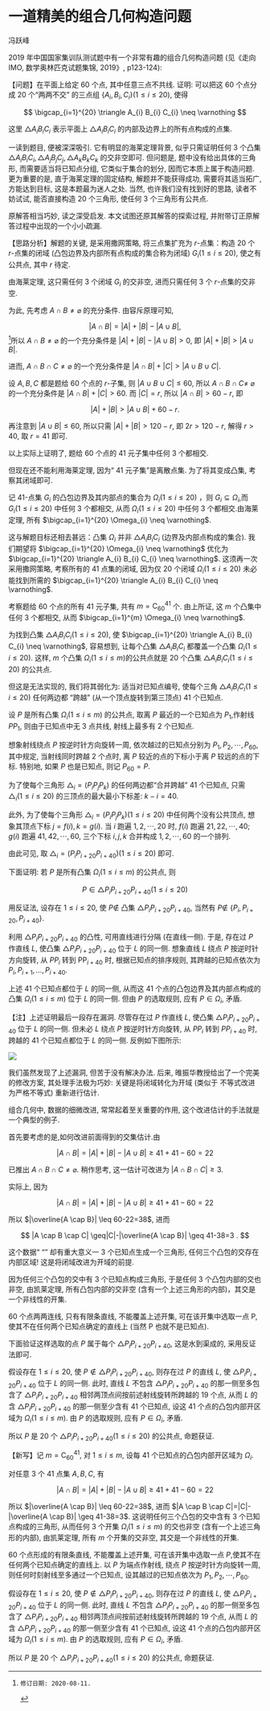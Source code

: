 # 一道精美的组合几何构造问题 

冯跃峰

2019 年中国国家集训队测试题中有一个非常有趣的组合几何构造问题 (见《走向 IMO, 数学奥林匹克试题集锦, 2019》, p123-124):

【问题】在平面上给定 60 个点, 其中任意三点不共线. 证明: 可以把这 60 个点分成 20 个“两两不交” 的三点组 $\left\{A_{i}, B_{i}, C_{i}\right\}(1 \leq i \leq 20)$, 使得

$$
\bigcap_{i=1}^{20} \triangle A_{i} B_{i} C_{i} \neq \varnothing
$$

这里 $\triangle A_{i} B_{i} C_{i}$ 表示平面上 $\triangle A_{i} B_{i} C_{i}$ 的内部及边界上的所有点构成的点集.

一读到题目, 便被深深吸引. 它有明显的海莱定理背景, 似乎只需证明任何 3 个凸集 $\triangle A_{i} B_{i} C_{i}, \triangle A_{j} B_{j} C_{j}, \triangle A_{k} B_{k} C_{k}$ 的交非空即可. 但问题是, 题中没有给出具体的三角形, 而需要适当将已知点分组, 它类似于集合的划分, 因而它本质上属于构造问题. 更为重要的是, 直于海莱定理的固定结构, 解题并不能获得成功, 需要将其适当拓广, 方能达到目标, 这是本题最为迷人之处. 当然, 也许我们没有找到好的思路, 读者不妨试试, 能否直接构造 20 个三角形, 使任何 3 个三角形有公共点.

原解答相当巧妙, 读之深受启发. 本文试图还原其解答的探索过程, 并附带订正原解答过程中出现的一个小小疏漏.

【思路分析】解题的关键, 是采用撒网策略, 将三点集扩充为 $r$-点集：构造 20 个 $r$-点集的闭域 (凸包边界及内部所有点构成的集合称为闭域) $G_{i}(1 \leq i \leq 20)$, 使之有公共点, 其中 $r$ 待定.

由海莱定理, 这只需任何 3 个闭域 $G_{i}$ 的交非空, 进而只需任何 3 个 $r$-点集的交非空.

为此, 先考虑 $A \cap B \neq \varnothing$ 的充分条件. 由容斥原理可知,

$$
|A \cap B|=|A|+|B|-|A \cup B|,
$$[^0]所以 $A \cap B \neq \varnothing$ 的一个充分条件是 $|A|+|B|-|A \cup B|>0$, 即 $|A|+|B|>|A \cup B|$.

进而, $A \cap B \cap C \neq \varnothing$ 的一个充分条件是 $|A \cap B|+|C|>|A \cup B \cup C|$.

设 $A, B, C$ 都是题给 60 个点的 $r$-子集, 则 $|A \cup B \cup C| \leq 60$, 所以 $A \cap B \cap C \neq$ $\varnothing$ 的一个充分条件是 $|A \cap B|+|C|>60$. 而 $|C|=r$, 所以 $|A \cap B|>60-r$, 即

$$
|A|+|B|>|A \cup B|+60-r \text {. }
$$

再注意到 $|A \cup B| \leq 60$, 所以只需 $|A|+|B|>120-r$, 即 $2 r>120-r$, 解得 $r>40$, 取 $r=41$ 即可.

以上实际上证明了, 题给 60 个点的 41 元子集中任何 3 个都相交.

但现在还不能利用海莱定理, 因为“ 41 元子集”是离散点集. 为了将其变成凸集, 考察其闭域即可.

记 41-点集 $G_{i}$ 的凸包边界及其内部点的集合为 $\Omega_{i}(1 \leq i \leq 20)$ ，则 $G_{i} \subseteq \Omega_{i}$,而 $G_{i}(1 \leq i \leq 20)$ 中任何 3 个都相交, 从而 $\Omega_{i}(1 \leq i \leq 20)$ 中任何 3 个都相交.由海莱定理, 所有 $\bigcap_{i=1}^{20} \Omega_{i} \neq \varnothing$.

这与解题目标还相去甚远：凸集 $\Omega_{i}$ 并非 $\triangle A_{i} B_{i} C_{i}$ (边界及内部点构成的集合). 我们期望将 $\bigcap_{i=1}^{20} \Omega_{i} \neq \varnothing$ 优化为 $\bigcap_{i=1}^{20} \triangle A_{i} B_{i} C_{i} \neq \varnothing$. 这须再一次采用撒网策略, 考察所有的 41 点集的闭域, 因为仅 20 个闭域 $\Omega_{i}(1 \leq i \leq 20)$ 未必能找到所需的 $\bigcap_{i=1}^{20} \triangle A_{i} B_{i} C_{i} \neq \varnothing$.

考察题给 60 个点的所有 41 元子集, 共有 $m=\mathrm{C}_{60}^{41}$ 个. 由上所证, 这 $m$ 个凸集中任何 3 个都相交, 从而 $\bigcap_{i=1}^{m} \Omega_{i} \neq \varnothing$.

为找到凸集 $\triangle A_{i} B_{i} C_{i}(1 \leq i \leq 20)$, 使 $\bigcap_{i=1}^{20} \triangle A_{i} B_{i} C_{i} \neq \varnothing$, 容易想到, 让每个凸集 $\triangle A_{i} B_{i} C_{i}$ 都覆盖一个凸集 $\Omega_{i}(1 \leq i \leq 20)$. 这样, $m$ 个凸集 $\Omega_{i}(1 \leq i \leq m)$的公共点就是 20 个凸集 $\triangle A_{i} B_{i} C_{i}(1 \leq i \leq 20)$ 的公共点.

但这是无法实现的, 我们将其弱化为: 适当对已知点编号, 使每个三角 $\triangle A_{i} B_{i} C_{i}(1 \leq i \leq 20)$ 任何两边都 “跨越” (从一个顶点旋转到第三顶点) 41 个已知点.

设 $P$ 是所有凸集 $\Omega_{i}(1 \leq i \leq m)$ 的公共点, 取离 $P$ 最近的一个已知点为 $P_{1}$,作射线 $P P_{1}$, 则由于已知点中无 3 点共线, 射线上最多有 2 个已知点.

想象射线绕点 $P$ 按逆时针方向旋转一周, 依次越过的已知点分别为 $P_{1}, P_{2}, \cdots, P_{60}$, 其中规定, 当射线同时跨越 2 个点时, 离 $P$ 较近的点的下标小于离 $P$ 较远的点的下标. 特别地, 如果 $P$ 也是已知点, 则记 $P_{60}=P$.

为了使每个三角形 $\triangle_{i}=\left(P_{i} P_{j} P_{k}\right)$ 的任何两边都“合并跨越” 41 个已知点,
只需 $\triangle_{i}(1 \leq i \leq 20)$ 的三顶点的最大最小下标差: $k-i=40$.

此外, 为了使每个三角形 $\triangle_{i}=\left(P_{i} P_{j} P_{k}\right)(1 \leq i \leq 20)$ 中任何两个没有公共顶点, 想象其顶点下标 $j=f(i), k=g(i)$. 当 $i$ 跑遍 $1,2, \cdots, 20$ 时, $f(i)$ 跑遍 $21,22, \cdots, 40 ; g(i)$ 跑遍 $41,42, \cdots, 60$, 三个下标 $i, j, k$ 合并构成 $1,2, \cdots, 60$ 的一个排列.

由此可见, 取 $\triangle_{i}=\left(P_{i} P_{i+20} P_{i+40}\right)(1 \leq i \leq 20)$ 即可.

下面证明: 若 $P$ 是所有凸集 $\Omega_{i}(1 \leq i \leq m)$ 的公共点, 则

$$
P \in \triangle P_{i} P_{i+20} P_{i+40}(1 \leq i \leq 20)
$$

用反证法, 设存在 $1 \leq i \leq 20$, 使 $P \notin$ 凸集 $\triangle P_{i} P_{i+20} P_{i+40}$, 当然有 $P \notin$ $\left\{P_{i}, P_{i+20}, P_{i+40}\right\}$.

利用 $\triangle P_{i} P_{i+20} P_{i+40}$ 的凸性, 可用直线进行分隔 (在直线一侧). 于是, 存在过 $P$ 作直线 $L$, 使凸集 $\triangle P_{i} P_{i+20} P_{i+40}$ 位于 $L$ 的同一侧. 想象直线 $L$ 绕点 $P$ 按逆时针方向旋转, 从 $P P_{i}$ 转到 $\mathrm{PP}{ }_{i+40}$ 时, 根据已知点的排序规则, 其跨越的已知点依次为 $P_{i}, P_{i+1}, \ldots, P_{i+40}$.

上述 41 个已知点都位于 $L$ 的同一侧, 从而这 41 个点的凸包边界及其内部点构成的凸集 $\Omega_{i}(1 \leq i \leq m)$ 位于 $L$ 的同一侧. 但由 $P$ 的选取规则, 应有 $P \in \Omega_{i}$, 矛盾.

【注】上述证明最后一段存在漏洞. 尽管存在过 $P$ 作直线 $L$, 使凸集 $\triangle P_{i} P_{i+20} P_{i+40}$ 位于 $L$ 的同一侧. 但未必 $L$ 绕点 $P$ 按逆时针方向旋转, 从 $P P_{i}$ 转到 $P P_{i+40}$ 时, 跨越的 41 个已知点都位于 $L$ 的同一侧. 反例如下图所示:

![](https://cdn.mathpix.com/cropped/2024_02_26_a19a54d2433fdf95ecd5g-3.jpg?height=631&width=859&top_left_y=1798&top_left_x=610)

我们虽然发现了上述漏洞, 但苦于没有解决办法. 后来, 㫿振华教授给出了一个完美的修改方案, 其处理手法极为巧妙: 关键是将闭域转化为开域 (类似于
不等式改进为严格不等式) 重新进行估计.

组合几何中, 数据的细微改进, 常常起着至关重要的作用, 这个改进估计的手法就是一个典型的例子.

首先要考虑的是,如何改进前面得到的交集估计.由

$$
|A \cap B|=|A|+|B|-|A \cup B| \geq 41+41-60=22
$$

已推出 $A \cap B \cap C \neq \varnothing$. 稍作思考, 这一估计可改进为 $|A \cap B \cap C| \geq 3$.

实际上, 因为

$$
|A \cap B|=|A|+|B|-|A \cup B| \geq 41+41-60=22
$$

所以 $|\overline{A \cap B}| \leq 60-22=38$, 进而

$$
|A \cap B \cap C| \geq|C|-|\overline{A \cap B}| \geq 41-38=3 .
$$

这个数据“ “” 却有重大意义一 3 个已知点生成一个三角形, 任何三个凸包的交存在内部区域! 这是将闭域改进为开域的前提.

因为任何三个凸包的交中有 3 个已知点构成三角形, 于是任何 3 个凸包内部的交也非空, 由凯莱定理, 所有凸包内部的交非空 (含有一个上述三角形的内部)，其交是一个非线性的开集.

60 个点两两连线, 只有有限条直线, 不能覆盖上述开集, 可在该开集中选取一点 $\mathrm{P}$, 使其不在任何两个已知点确定的直线上 (当然 $\mathrm{P}$ 也就不是已知点).

下面验证这样选取的点 $P$ 属于每个 $\triangle P_{i} P_{i+20} P_{i+40}$, 这是水到渠成的, 采用反证法即可.

假设存在 $1 \leq i \leq 20$, 使 $P \notin \triangle P_{i} P_{i+20} P_{i+40}$, 则存在过 $P$ 的直线 $L$, 使 $\triangle P_{i} P_{i+20} P_{i+40}$ 位于 $L$ 的同一侧. 此时, 直线 $L$ 不包含 $\triangle P_{i} P_{i+20} P_{i+40}$ 的那一侧至多包含了 $\triangle P_{i} P_{i+20} P_{i+40}$ 相邻两顶点间按前述射线旋转所跨越的 19 个点, 从而 $L$ 的含 $\triangle P_{i} P_{i+20} P_{i+40}$ 的那一侧至少含有 41 个已知点, 设这 41 个点的凸包内部开区域为 $\Omega_{i}(1 \leq i \leq m)$. 由 $P$ 的选取规则, 应有 $P \in \Omega_{i}$, 矛盾.

所以 $P$ 是 20 个 $\triangle P_{i} P_{i+20} P_{i+40}(1 \leq i \leq 20)$ 的公共点, 命题获证.

【新写】记 $m=\mathrm{C}_{60}^{41}$, 对 $1 \leq i \leq m$, 设每 41 个已知点的凸包内部开区域为 $\Omega_{i}$.

对任意 3 个 41 点集 $A, B, C$, 有

$$
|A \cap B|=|A|+|B|-|A \cup B| \geq 41+41-60=22
$$

所以 $|\overline{A \cap B}| \leq 60-22=38$, 进而 $|A \cap B \cap C|=|C|-|\overline{A \cap B}| \geq 41-38=3$.
这说明任何三个凸包的交中含有 3 个已知点构成的三角形, 从而任何 3 个开集 $\Omega_{i}(1 \leq i \leq m)$ 的交也非空 (含有一个上述三角形的内部), 由凯莱定理, 所有 $m$ 个开集的交非空, 其交是一个非线性的开集.

60 个点形成的有限条直线, 不能覆盖上述开集, 可在该开集中选取一点 $P$,使其不在任何两个已知点确定的直线上. 以 $P$ 为端点作射线, 绕点 $P$ 按逆时针方向旋转一周, 则任何时刻射线至多通过一个已知点, 设其越过的已知点依次为 $P_{1}, P_{2}, \cdots, P_{60}$.

假设存在 $1 \leq i \leq 20$, 使 $P \notin \triangle P_{i} P_{i+20} P_{i+40}$, 则存在过 $P$ 的直线 $L$, 使 $\triangle P_{i} P_{i+20} P_{i+40}$ 位于 $L$ 的同一侧. 此时, 直线 $L$ 不包含 $\triangle P_{i} P_{i+20} P_{i+40}$ 的那一侧至多包含了 $\triangle P_{i} P_{i+20} P_{i+40}$ 相邻两顶点间按前述射线旋转所跨越的 19 个点, 从而 $L$ 的含 $\triangle P_{i} P_{i+20} P_{i+40}$ 的那一侧至少含有 41 个已知点, 设这 41 个点的凸包内部开区域为 $\Omega_{i}(1 \leq i \leq m)$. 由 $P$ 的选取规则, 应有 $P \in \Omega_{i}$, 矛盾.

所以 $P$ 是 20 个 $\triangle P_{i} P_{i+20} P_{i+40}(1 \leq i \leq 20)$ 的公共点, 命题获证.


[^0]:    修订日期: 2020-08-11.

